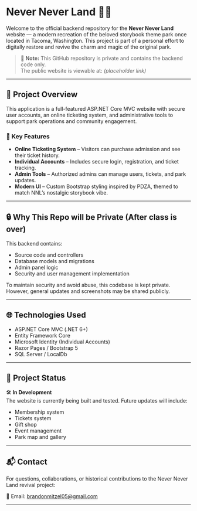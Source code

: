 # Never Never Land 🌲🏰

Welcome to the official backend repository for the **Never Never Land** website — a modern recreation of the beloved storybook theme park once located in Tacoma, Washington. This project is part of a personal effort to digitally restore and revive the charm and magic of the original park.

> 📢 **Note:** This GitHub repository is private and contains the backend code only.  
> The public website is viewable at: *(placeholder link)*

---

## 🌟 Project Overview

This application is a full-featured ASP.NET Core MVC website with secure user accounts, an online ticketing system, and administrative tools to support park operations and community engagement.

### 🧩 Key Features

- **Online Ticketing System** – Visitors can purchase admission and see their ticket history.
- **Individual Accounts** – Includes secure login, registration, and ticket tracking.
- **Admin Tools** – Authorized admins can manage users, tickets, and park updates.
- **Modern UI** – Custom Bootstrap styling inspired by PDZA, themed to match NNL’s nostalgic storybook vibe.

---

## 🔒 Why This Repo will be Private (After class is over)

This backend contains:

- Source code and controllers
- Database models and migrations
- Admin panel logic
- Security and user management implementation

To maintain security and avoid abuse, this codebase is kept private. However, general updates and screenshots may be shared publicly.

---

## 🌐 Technologies Used

- ASP.NET Core MVC (.NET 6+)
- Entity Framework Core
- Microsoft Identity (Individual Accounts)
- Razor Pages / Bootstrap 5
- SQL Server / LocalDb

---

## 📆 Project Status

🛠️ **In Development**  
The website is currently being built and tested. Future updates will include:

- Membership system
- Tickets system
- Gift shop
- Event management
- Park map and gallery

---

## 📬 Contact

For questions, collaborations, or historical contributions to the Never Never Land revival project:

📧 Email: [brandonmitzel05@gmail.com](mailto:brandonmitzel05@gmail.com)

---
